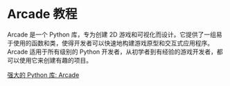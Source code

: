 # Arcade 教程

<show-structure depth="3"/>

Arcade 是一个 Python 库，专为创建 2D 游戏和可视化而设计。它提供了一组易于使用的函数和类，使得开发者可以快速地构建游戏原型和交互式应用程序。Arcade 适用于所有级别的 Python 开发者，从初学者到有经验的游戏开发者，都可以使用它来创建有趣的项目。


<seealso>
<category ref="ref_docs">
    <a href="https://mp.weixin.qq.com/s/lczerVP6WJtNeNqiKLYnQA">强大的 Python 库: Arcade</a>
</category>
<category ref="ref_github">
</category>
<category ref="ref_issues">
</category>
<category ref="ref_hf">
</category>
<category ref="ref_ms">
</category>
</seealso>

